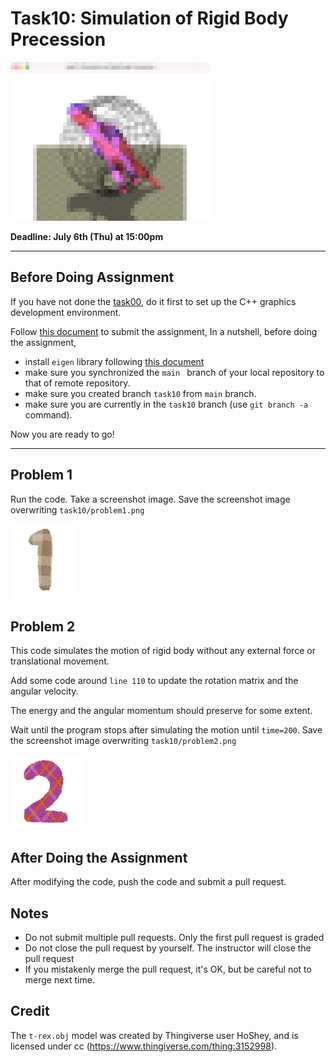 # Task10: Simulation of Rigid Body Precession

![preview](preview.png)

**Deadline: July 6th (Thu) at 15:00pm**

----

## Before Doing Assignment

If you have not done the [task00](../task00), do it first to set up the C++ graphics development environment.

Follow [this document](../doc/submit.md) to submit the assignment, In a nutshell, before doing the assignment,

- install `eigen` library following  [this document](../doc/setup_eigen.md)
- make sure you synchronized the `main ` branch of your local repository  to that of remote repository.
- make sure you created branch `task10` from `main` branch.
- make sure you are currently in the `task10` branch (use `git branch -a` command).

Now you are ready to go!

---

## Problem 1

Run the code. Take a screenshot image. 
Save the screenshot image overwriting `task10/problem1.png`

![problem1](problem1.png)


## Problem 2

This code simulates the motion of rigid body without any external force or translational movement.

Add some code around `line 110` to update the rotation matrix and the angular velocity.

The energy and the angular momentum should preserve for some extent.   

Wait until the program stops after simulating the motion until `time=200`. Save the screenshot image overwriting `task10/problem2.png`

![problem2](problem2.png)

## After Doing the Assignment

After modifying the code, push the code and submit a pull request.


## Notes

- Do not submit multiple pull requests. Only the first pull request is graded
- Do not close the pull request by yourself. The instructor will close the pull request
- If you mistakenly merge the pull request, it's OK, but be careful not to merge next time. 

## Credit

The `t-rex.obj` model was created by Thingiverse user HoShey, and is licensed under cc (https://www.thingiverse.com/thing:3152998).
